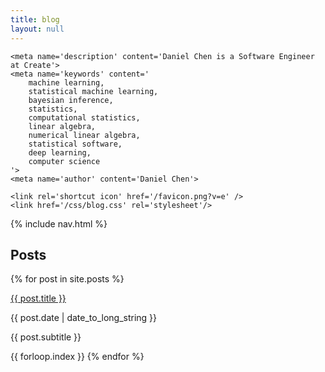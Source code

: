 ```yaml
---
title: blog
layout: null
---
```


<html>
<head>
    <title>Daniel Chen</title>
    <meta charset='UTF-8'>
    <meta content='width=device-width, initial-scale=1' name='viewport'/>

    <meta name='description' content='Daniel Chen is a Software Engineer at Create'>
    <meta name='keywords' content='
        machine learning,
        statistical machine learning,
        bayesian inference,
        statistics,
        computational statistics,
        linear algebra,
        numerical linear algebra,
        statistical software,
        deep learning,
        computer science
    '>
    <meta name='author' content='Daniel Chen'>

    <link rel='shortcut icon' href='/favicon.png?v=e' />
    <link href='/css/blog.css' rel='stylesheet'/>

</head>
<body>
    {% include nav.html %}
    <div id='blog' class='wrap'>
        <div id='intro'>
        </div>
        <div id='posts' class='section'>
	    <h2> Posts </h2>
            {% for post in site.posts %}
                <div class='post-row'>
                    <p class='post-title'>
                        <a href="{{ post.url }}">
                            {{ post.title }}
                        </a>
                    </p>
                    <p class='post-date'>
                        {{ post.date | date_to_long_string }}
                    </p>
                </div>
                <p class='post-subtitle'>
                    {{ post.subtitle }}
                </p>
                <span class='hidden'>{{ forloop.index }}</span>
            {% endfor %}
        </div>
    </div>
</body>
</html>

